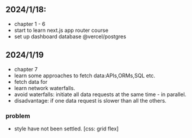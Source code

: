 ## 2024/1/18:
- chapter 1 - 6
- start to learn next.js app router course 
- set up dashboard database @vercel/postgres

## 2024/1/19
- chapter 7
- learn some approaches to fetch data:APIs,ORMs,SQL etc.
- fetch data for <RevenueChart /> <LatestInvoicesChart /> <Card />
- learn network waterfalls.
- avoid waterfalls: initiate all data requests at the same time - in parallel.
- disadvantage: if one data request is slower than all the others.

### problem
- <RevenueChart /> style have not been settled. [css: grid flex]
